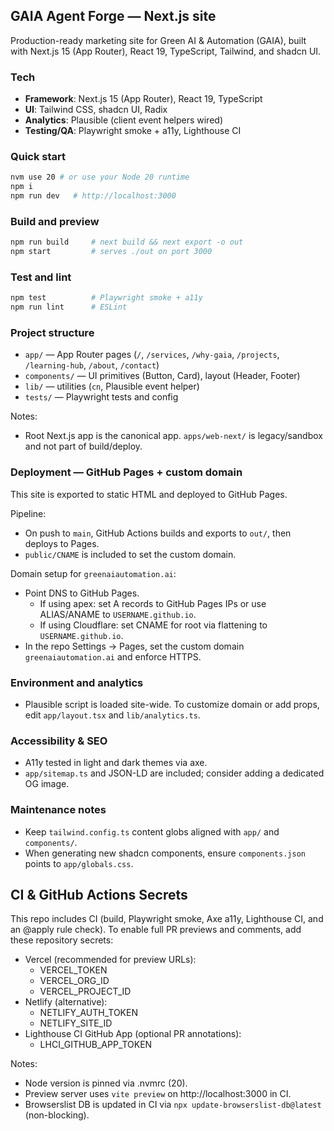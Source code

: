## GAIA Agent Forge — Next.js site

Production-ready marketing site for Green AI & Automation (GAIA), built with Next.js 15 (App Router), React 19, TypeScript, Tailwind, and shadcn UI.

### Tech
- **Framework**: Next.js 15 (App Router), React 19, TypeScript
- **UI**: Tailwind CSS, shadcn UI, Radix
- **Analytics**: Plausible (client event helpers wired)
- **Testing/QA**: Playwright smoke + a11y, Lighthouse CI

### Quick start
```bash
nvm use 20 # or use your Node 20 runtime
npm i
npm run dev   # http://localhost:3000
```

### Build and preview
```bash
npm run build     # next build && next export -o out
npm start         # serves ./out on port 3000
```

### Test and lint
```bash
npm test          # Playwright smoke + a11y
npm run lint      # ESLint
```

### Project structure
- `app/` — App Router pages (`/`, `/services`, `/why-gaia`, `/projects`, `/learning-hub`, `/about`, `/contact`)
- `components/` — UI primitives (Button, Card), layout (Header, Footer)
- `lib/` — utilities (`cn`, Plausible event helper)
- `tests/` — Playwright tests and config

Notes:
- Root Next.js app is the canonical app. `apps/web-next/` is legacy/sandbox and not part of build/deploy.

### Deployment — GitHub Pages + custom domain
This site is exported to static HTML and deployed to GitHub Pages.

Pipeline:
- On push to `main`, GitHub Actions builds and exports to `out/`, then deploys to Pages.
- `public/CNAME` is included to set the custom domain.

Domain setup for `greenaiautomation.ai`:
- Point DNS to GitHub Pages.
  - If using apex: set A records to GitHub Pages IPs or use ALIAS/ANAME to `USERNAME.github.io`.
  - If using Cloudflare: set CNAME for root via flattening to `USERNAME.github.io`.
- In the repo Settings → Pages, set the custom domain `greenaiautomation.ai` and enforce HTTPS.

### Environment and analytics
- Plausible script is loaded site-wide. To customize domain or add props, edit `app/layout.tsx` and `lib/analytics.ts`.

### Accessibility & SEO
- A11y tested in light and dark themes via axe.
- `app/sitemap.ts` and JSON-LD are included; consider adding a dedicated OG image.

### Maintenance notes
- Keep `tailwind.config.ts` content globs aligned with `app/` and `components/`.
- When generating new shadcn components, ensure `components.json` points to `app/globals.css`.


## CI & GitHub Actions Secrets

This repo includes CI (build, Playwright smoke, Axe a11y, Lighthouse CI, and an @apply rule check). To enable full PR previews and comments, add these repository secrets:

- Vercel (recommended for preview URLs):
  - VERCEL_TOKEN
  - VERCEL_ORG_ID
  - VERCEL_PROJECT_ID
- Netlify (alternative):
  - NETLIFY_AUTH_TOKEN
  - NETLIFY_SITE_ID
- Lighthouse CI GitHub App (optional PR annotations):
  - LHCI_GITHUB_APP_TOKEN

Notes:
- Node version is pinned via .nvmrc (20).
- Preview server uses `vite preview` on http://localhost:3000 in CI.
- Browserslist DB is updated in CI via `npx update-browserslist-db@latest` (non-blocking).

